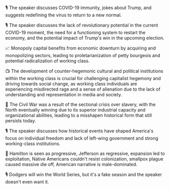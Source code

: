 🎙️ The speaker discusses COVID-19 immunity, jokes about Trump, and suggests redefining the virus to return to a new normal.

🎙 The speaker discusses the lack of revolutionary potential in the current COVID-19 moment, the need for a functioning system to restart the economy, and the potential impact of Trump's win in the upcoming election.

📈 Monopoly capital benefits from economic downturn by acquiring and monopolizing sectors, leading to proletarianization of petty bourgeois and potential radicalization of working class.

📺 The development of counter-hegemonic cultural and political institutions within the working class is crucial for challenging capitalist hegemony and driving towards social change, as working class individuals are experiencing misdirected rage and a sense of alienation due to the lack of understanding and representation in media and society.

📜 The Civil War was a result of the sectional crisis over slavery, with the North eventually winning due to its superior industrial capacity and organizational abilities, leading to a misshapen historical form that still persists today.

🎙 The speaker discusses how historical events have shaped America's focus on individual freedom and lack of left-wing government and strong working-class institutions.

📜 Hamilton is seen as progressive, Jefferson as regressive, expansion led to exploitation, Native Americans couldn't resist colonization, smallpox plague caused massive die off, American narrative is male-dominated.

🎙 Dodgers will win the World Series, but it's a fake season and the speaker doesn't even want it.

